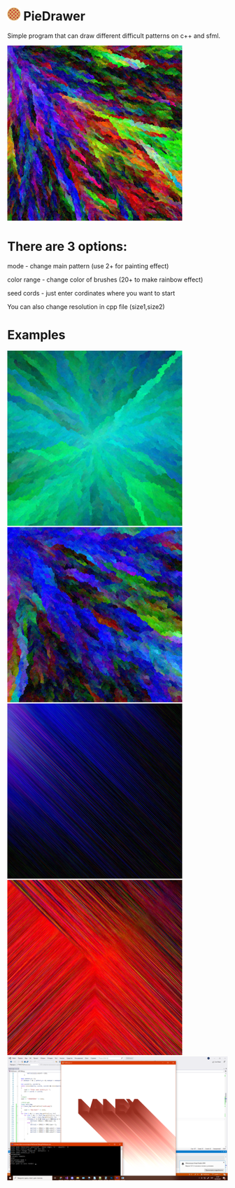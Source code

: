 # <img src="ico.png" height="30" width = "30"> PieDrawer
Simple program that can draw different difficult patterns on c++ and sfml.

<img src="render1630354435.jpg" height="400" width = "400">

# There are 3 options:

mode - change main pattern (use 2+ for painting effect)

color range - change color of brushes (20+ to make rainbow effect)

seed cords - just enter cordinates where you want to start

You can also change resolution in cpp file (size1,size2)

# Examples

<img src="render1.jpg" height="400" width = "400">

<img src="render1630349514.jpg" height="400" width = "400">

<img src="render1630356221.jpg" height="400" width = "400">

<img src="render1630348284.jpg" height="400" width = "400">

<img src="screen.png" >
